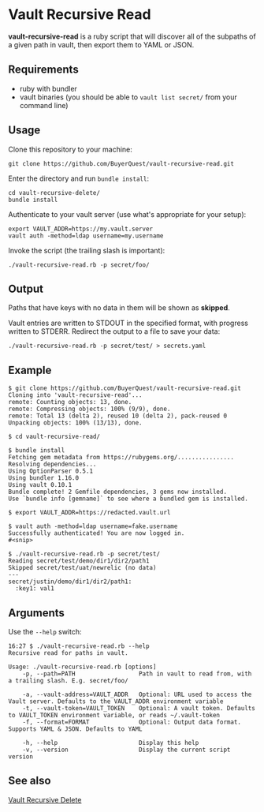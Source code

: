 # Vault Recursive Read

**vault-recursive-read** is a ruby script that will discover all of the subpaths of a given path in vault, then export them to YAML or JSON.

## Requirements

* ruby with bundler
* vault binaries (you should be able to `vault list secret/` from your command line)

## Usage

Clone this repository to your machine:

```shell
git clone https://github.com/BuyerQuest/vault-recursive-read.git
```

Enter the directory and run `bundle install`:

```shell
cd vault-recursive-delete/
bundle install
```

Authenticate to your vault server (use what's appropriate for your setup):
```shell
export VAULT_ADDR=https://my.vault.server
vault auth -method=ldap username=my.username
```

Invoke the script (the trailing slash is important):
```shell
./vault-recursive-read.rb -p secret/foo/
```         

## Output

Paths that have keys with no data in them will be shown as **skipped**.

Vault entries are written to STDOUT in the specified format, with progress written to STDERR. Redirect the output to a file to save your data:
```shell
./vault-recursive-read.rb -p secret/test/ > secrets.yaml
```

## Example

```console
$ git clone https://github.com/BuyerQuest/vault-recursive-read.git
Cloning into 'vault-recursive-read'...
remote: Counting objects: 13, done.
remote: Compressing objects: 100% (9/9), done.
remote: Total 13 (delta 2), reused 10 (delta 2), pack-reused 0
Unpacking objects: 100% (13/13), done.

$ cd vault-recursive-read/

$ bundle install
Fetching gem metadata from https://rubygems.org/................
Resolving dependencies...
Using OptionParser 0.5.1
Using bundler 1.16.0
Using vault 0.10.1
Bundle complete! 2 Gemfile dependencies, 3 gems now installed.
Use `bundle info [gemname]` to see where a bundled gem is installed.

$ export VAULT_ADDR=https://redacted.vault.url

$ vault auth -method=ldap username=fake.username
Successfully authenticated! You are now logged in.
#<snip>

$ ./vault-recursive-read.rb -p secret/test/
Reading secret/test/demo/dir1/dir2/path1
Skipped secret/test/uat/newrelic (no data)
---
secret/justin/demo/dir1/dir2/path1:
  :key1: val1
```

## Arguments

Use the `--help` switch:

```console
16:27 $ ./vault-recursive-read.rb --help
Recursive read for paths in vault.

Usage: ./vault-recursive-read.rb [options]
    -p, --path=PATH                  Path in vault to read from, with a trailing slash. E.g. secret/foo/

    -a, --vault-address=VAULT_ADDR   Optional: URL used to access the Vault server. Defaults to the VAULT_ADDR environment variable
    -t, --vault-token=VAULT_TOKEN    Optional: A vault token. Defaults to VAULT_TOKEN environment variable, or reads ~/.vault-token
    -f, --format=FORMAT              Optional: Output data format. Supports YAML & JSON. Defaults to YAML

    -h, --help                       Display this help
    -v, --version                    Display the current script version
```


## See also

[Vault Recursive Delete](https://github.com/BuyerQuest/vault-recursive-delete)